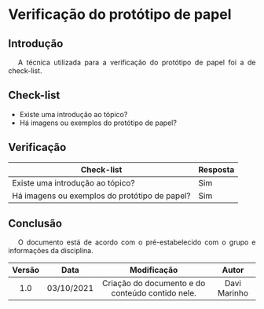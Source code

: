 # Verificação do protótipo de papel

## Introdução
<p style="text-indent: 20px; text-align: justify">
A técnica utilizada para a verificação do protótipo de papel foi a de check-list.
</p>

## Check-list 
* Existe uma introdução ao tópico?
* Há imagens ou exemplos do protótipo de papel?

## Verificação

| Check-list                                                   | Resposta |
|---|---|
| Existe uma introdução ao tópico?                             | Sim |
| Há imagens ou exemplos do protótipo de papel?                | Sim |


## Conclusão
<p style="text-indent: 20px; text-align: justify">
O documento está de acordo com o pré-estabelecido com o grupo e informações da disciplina.
</p>

| Versão | Data| Modificação|Autor|
| :--: | :--: | :--: | :--:|
| 1.0 | 03/10/2021 | Criação do documento e do conteúdo contido nele. | Davi Marinho |
